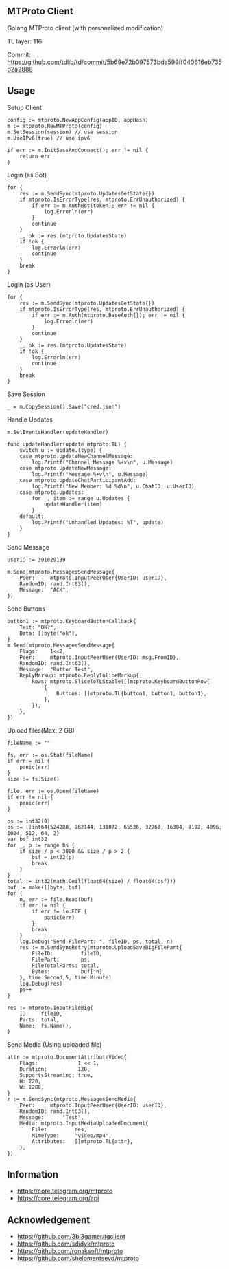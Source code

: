 ## MTProto Client

Golang MTProto client (with personalized modification)

TL layer: 116

Commit: https://github.com/tdlib/td/commit/5b69e72b097573bda599ff040616eb735d2a2888

## Usage
 
Setup Client
```golang
config := mtproto.NewAppConfig(appID, appHash)
m := mtproto.NewMTProto(config)
m.SetSession(session) // use session
m.UseIPv6(true) // use ipv6

if err := m.InitSessAndConnect(); err != nil {
	return err
}
```

Login (as Bot)
```golang
for {
	res := m.SendSync(mtproto.UpdatesGetState{})
	if mtproto.IsErrorType(res, mtproto.ErrUnauthorized) { 
		if err := m.AuthBot(token); err != nil {
			log.Errorln(err)
		}
		continue
	}
	_, ok := res.(mtproto.UpdatesState)
	if !ok {
		log.Errorln(err)
        continue
	}	
	break
}
```

Login (as User)
```golang
for {
	res := m.SendSync(mtproto.UpdatesGetState{})
	if mtproto.IsErrorType(res, mtproto.ErrUnauthorized) { 
		if err := m.Auth(mtproto.BaseAuth{}); err != nil {
			log.Errorln(err)
		}
		continue
	}
	_, ok := res.(mtproto.UpdatesState)
	if !ok {
		log.Errorln(err)
        continue
	}	
	break
}
```

Save Session
```golang
_ = m.CopySession().Save("cred.json")
```

Handle Updates
```golang
m.SetEventsHandler(updateHandler)

func updateHandler(update mtproto.TL) {
	switch u := update.(type) {
	case mtproto.UpdateNewChannelMessage:
		log.Printf("Channel Message %+v\n", u.Message)
	case mtproto.UpdateNewMessage:
		log.Printf("Message %+v\n", u.Message)
	case mtproto.UpdateChatParticipantAdd:
		log.Printf("New Member: %d %d\n", u.ChatID, u.UserID)
	case mtproto.Updates:
		for _, item := range u.Updates {
			updateHandler(item)
		}
	default:
		log.Printf("Unhandled Updates: %T", update)
	}
}
```

Send Message
```golang
userID := 391829189

m.Send(mtproto.MessagesSendMessage{
	Peer:     mtproto.InputPeerUser{UserID: userID},
	RandomID: rand.Int63(),
	Message:  "ACK",
})
```

Send Buttons
```golang
button1 := mtproto.KeyboardButtonCallback{
    Text: "OK?",	
    Data: []byte("ok"),
}
m.Send(mtproto.MessagesSendMessage{
	Flags:    1<<2,
	Peer:     mtproto.InputPeerUser{UserID: msg.FromID},
	RandomID: rand.Int63(),
	Message:  "Button Test",
	ReplyMarkup: mtproto.ReplyInlineMarkup{
		Rows: mtproto.SliceToTLStable([]mtproto.KeyboardButtonRow{
			{
				Buttons: []mtproto.TL{button1, button1, button1},
			},
		}),
	},
})
```

Upload files(Max: 2 GB)
```golang
fileName := ""

fs, err := os.Stat(fileName)
if err!= nil {
	panic(err)
}
size := fs.Size()
	
file, err := os.Open(fileName)
if err != nil {
	panic(err)
}
	
ps := int32(0)
bs := []int64{524288, 262144, 131072, 65536, 32768, 16384, 8192, 4096, 1024, 512, 64, 2}
var bsf int32
for _, p := range bs {
	if size / p < 3000 && size / p > 2 {
		bsf = int32(p)
		break
	}
}
total := int32(math.Ceil(float64(size) / float64(bsf)))
buf := make([]byte, bsf)
for {
	n, err := file.Read(buf)
	if err != nil {
		if err != io.EOF {
			panic(err)
		}
		break
	}
	log.Debug("Send FilePart: ", fileID, ps, total, n)
	res := m.SendSyncRetry(mtproto.UploadSaveBigFilePart{
		FileID:         fileID,
		FilePart:       ps,
		FileTotalParts: total,
		Bytes:          buf[:n],
	}, time.Second,5, time.Minute)
	log.Debug(res)
	ps++
}

res := mtproto.InputFileBig{
	ID:    fileID,
	Parts: total,
	Name:  fs.Name(),
}
```

Send Media (Using uploaded file)
```golang
attr := mtproto.DocumentAttributeVideo{
	Flags:             1 << 1,
	Duration:          120,
	SupportsStreaming: true,
	H: 720,
	W: 1280,
}
r := m.SendSync(mtproto.MessagesSendMedia{
	Peer:     mtproto.InputPeerUser{UserID: userID},
	RandomID: rand.Int63(),
	Message:      "Test",
	Media: mtproto.InputMediaUploadedDocument{
		File:         res,	
		MimeType:     "video/mp4",
		Attributes:   []mtproto.TL{attr},
	},
})
```


## Information

* https://core.telegram.org/mtproto
* https://core.telegram.org/api

## Acknowledgement

* https://github.com/3bl3gamer/tgclient
* https://github.com/sdidyk/mtproto
* https://github.com/ronaksoft/mtproto
* https://github.com/shelomentsevd/mtproto

